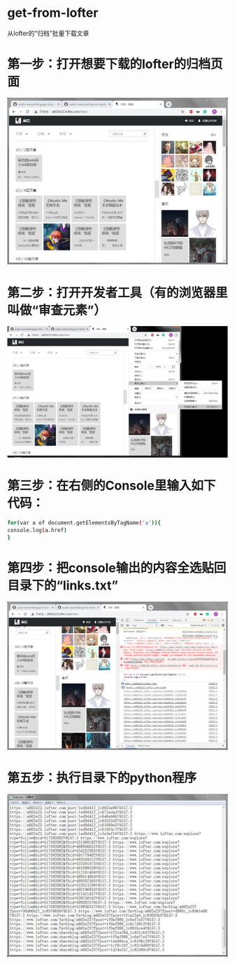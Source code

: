 # get-from-lofter
从lofter的“归档”批量下载文章

# 第一步：打开想要下载的lofter的归档页面
![第一步](/demo_img/1.png)
# 第二步：打开开发者工具（有的浏览器里叫做“审查元素”）
![第二步](/demo_img/2.png)
# 第三步：在右侧的Console里输入如下代码：
```sh
for(var a of document.getElementsByTagName('a')){
console.log(a.href)
}
```
# 第四步：把console输出的内容全选贴回目录下的“links.txt”
![第三步](/demo_img/3.png)
# 第五步：执行目录下的python程序
![第四步](/demo_img/4.png)

